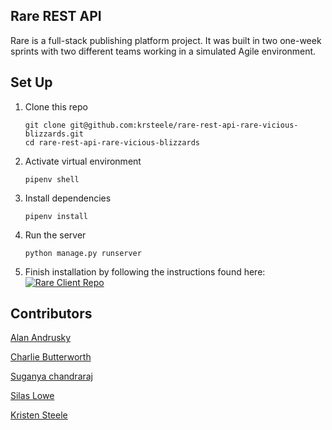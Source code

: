 ## Rare REST API

Rare is a full-stack publishing platform project. It was built in two one-week sprints with two different teams working in a simulated Agile environment. 

## Set Up

1. Clone this repo

    ```
    git clone git@github.com:krsteele/rare-rest-api-rare-vicious-blizzards.git
    cd rare-rest-api-rare-vicious-blizzards
    ```

2. Activate virtual environment

    ```
    pipenv shell
    ```

3. Install dependencies

    ```
    pipenv install
    ```

4. Run the server

    ```
    python manage.py runserver
    ```

5. Finish installation by following the instructions found here:
<a href="https://github.com/krsteele/rare-client-vicious-blizzards" target="_blank"><img src="https://img.shields.io/badge/client_repo%20-%2375120e.svg?&style=for-the-badge&&logoColor=white" alt="Rare Client Repo" style="height: auto !important; width: auto !important;" /></a>

## **Contributors**
  
[Alan Andrusky](https://github.com/aandrusky)  

[Charlie Butterworth](https://github.com/CharlieButterworth)  

[Suganya chandraraj](https://github.com/Suganya-dev)  

[Silas Lowe](https://github.com/silaslowe)

[Kristen Steele](https://github.com/krsteele) 




